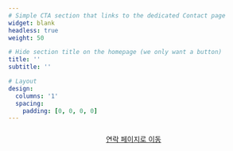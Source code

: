```yaml
---
# Simple CTA section that links to the dedicated Contact page
widget: blank
headless: true
weight: 50

# Hide section title on the homepage (we only want a button)
title: ''
subtitle: ''

# Layout
design:
  columns: '1'
  spacing:
    padding: [0, 0, 0, 0]
---
```


<div style="text-align:center; margin: 1.5rem 0 0;">
  <a class="btn btn-primary btn-lg" href="/contact/" role="button">
    연락 페이지로 이동
  </a>
</div>
